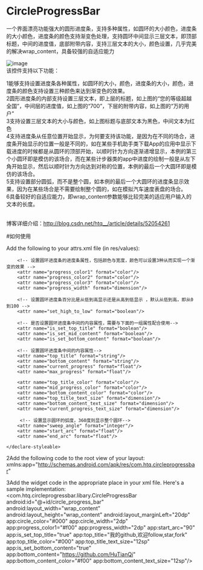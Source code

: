 # CircleProgressBar
一个界面漂亮功能强大的圆形进度条，支持多种属性，如圆环的大小颜色，进度条的大小颜色，进度条的颜色支持渐变色处理，支持圆环中间显示三层文本，即顶部标题，中间的进度值，底部附带内容，支持三层文本的大小，颜色设置，几乎完美的解决wrap_content，具备较强的自适应能力

![image](https://github.com/HuTianQi/CircleProgressBar/blob/master/CircleProgressBar.gif)
<br>该控件支持以下功能：

1能够支持设置进度条各种属性，如圆环的大小，颜色，进度条的大小，颜色，进度条的颜色支持设置三种颜色来达到渐变色的效果。<br>
2圆形进度条的内部支持设置三层文本，即上层的标题，如上图的“您的等级超越全国”，中间层的进度值，如上图的“700”，下层的附带内容，如上图的“万的用户”<br>
3支持设置三层文本的大小与颜色，如上图标题与底部文本为黑色，中间文本为红色<br>
4支持进度条从任意位置开始显示，为何要支持该功能，是因为在不同的场合，进度条开始显示的位置一般是不同的，如在某些手机助手类下载App的应用中显示下载进度的时候都是从圆环的顶部开始，以顺时针为方向逐渐递增显示，本例的第三个小圆环即是模仿的该场合，而在某些计步器类的app中进度的绘制一般是从左下角开始显示，然后以顺时针为方向达到对称的位置，本例的最后一个大圆环即是模仿的该场合。<br>
5支持设置部分圆弧，而不是整个圆，如本例的最后一个大圆环的进度条显示效果，因为在某些场合是不需要绘制整个圆的，如在模拟汽车速度表盘的场合。<br>
6具备较好的自适应能力，即wrap_content参数能够比较完美的适应用户输入的文本的长度。<br>

<br>博客详细介绍：http://blog.csdn.net/htq__/article/details/52054261

#如何使用

Add the following to your attrs.xml file (in res/values):

<?xml version="1.0" encoding="utf-8"?>
<resources>
    <declare-styleable name="CircleProgressBar">
        <!-- 设置圆环进度条的圆环背景属性，包括颜色与宽度 -->
        <attr name="circle_color" format="color"/>
        <attr name="circle_width" format="dimension"/>
        
        <!-- 设置圆环进度条的进度条属性，包括颜色与宽度，颜色可以设置3种从而实现一个渐变的效果 -->
        <attr name="progress_color1" format="color"/>
        <attr name="progress_color2" format="color"/>
        <attr name="progress_color3" format="color"/>
        <attr name="progress_width" format="dimension"/>
         
        <!-- 设置圆环进度条百分比是从低到高显示还是从高到低显示 ，默认从低到高，即从0到100 -->
        <attr name="set_high_to_low" format="boolean"/>
         
        <!-- 是否设置圆环进度条中间的内容属性，需要与下面的一组属性配合使用-->
        <attr name="is_set_top_title" format="boolean"/>
        <attr name="is_set_mid_content" format="boolean"/>
        <attr name="is_set_bottom_content" format="boolean"/>
        
        <!-- 设置圆环进度条中间的内容属性-->
        <attr name="top_title" format="string"/>
        <attr name="bottom_content" format="string"/>
        <attr name="current_progress" format="float"/>
        <attr name="max_progress" format="float"/>
        
        <attr name="top_title_color" format="color"/>
        <attr name="mid_progress_color" format="color"/>
        <attr name="bottom_content_color" format="color"/>
        <attr name="top_title_text_size" format="dimension"/>
        <attr name="bottom_content_text_size" format="dimension"/>
        <attr name="current_progress_text_size" format="dimension"/>
        
         <!-- 设置显示圆环的弧度，360度则显示整个圆环-->
        <attr name="sweep_angle" format="integer"/>
        <attr name="start_arc" format="float"/>
        <attr name="end_arc" format="float"/>
       
    </declare-styleable>
</resources>

2Add the following code to the root view of your layout:
<br>xmlns:app="http://schemas.android.com/apk/res/com.htq.circleprogressbar"

3Add the widget code in the appropriate place in your xml file. Here's a sample implementation:<br>
<com.htq.circleprogressbar.libary.CircleProgressBar 
    android:id="@+id/circle_progress_bar"
    android:layout_width="wrap_content"
    android:layout_height="wrap_content" 
    android:layout_marginLeft="20dp"
    app:circle_color="#000"
    app:circle_width="2dp"
    app:progress_color1="#f00"
    app:progress_width="2dp"
    app:start_arc="90"
    app:is_set_top_title="true"
    app:top_title="我的github,欢迎follow,star,fork"
    app:top_title_color="#000"
    app:top_title_text_size="12sp"
    app:is_set_bottom_content="true"
    app:bottom_content="https://github.com/HuTianQi"
    app:bottom_content_color="#f00"
    app:bottom_content_text_size="12sp"/>

